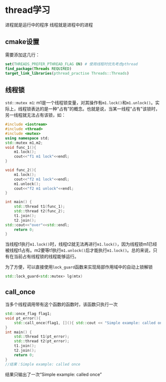 # thread学习

进程就是运行中的程序
线程就是进程中的进程

## cmake设置

需要添加这几行：

```cmake
set(THREADS_PREFER_PTHREAD_FLAG ON) # 使用线程时优先考虑pthread
find_package(Threads REQUIRED)
target_link_libraries(pthread_practise Threads::Threads)
```



## 线程锁

`std::mutex m1`: m1是一个线程锁变量，对其操作有`m1.lock()`和`m1.unlock()`。实际上，线程锁表达的是一种“占有”的概念。也就是说，当某一线程“占有”该锁时，另一线程就无法占有该锁，如：

```c++
#include <iostream>
#include <thread>
#include <mutex>
using namespace std;
std::mutex m1,m2;
void func_1(){
    m1.lock();
    cout<<"f1 m1 lock"<<endl;
}

void func_2(){
    m1.lock();
    cout<<"f2 m1 lock"<<endl;
    m1.unlock();
    cout<<"f2 m1 unlock"<<endl;
}

int main() {
    std::thread t1(func_1);
    std::thread t2(func_2);
    t1.join();
    t2.join();
std::cout<<"over"<<std::endl;
    return 0;
}
```

当线程t1执行`m1.lock()`时，线程t2就无法再进行`m1.lock()`，因为线程锁m1已经被线程t1占有。m2要等t1执行`m1.unlock()`后才能执行`m1.lock()`。总的来说，只有在当前占有线程锁的线程能够运行。

为了方便，可以直接使用`lock_guard`函数来实现局部作用域中的自动上锁解锁

```c++
std::lock_guard<std::mutex> lg(mtx)
```



## call_once

当多个线程调用带有这个函数的函数时，该函数只执行一次

```c++
std::once_flag flag1;
void pt_error(){
    std::call_once(flag1, [](){ std::cout << "Simple example: called once\n"; });
}
int main() {
    std::thread t1(pt_error);
    std::thread t2(pt_error);
    t1.join();
    t2.join();
    return 0;
}
//结果：Simple example: called once
```

结果只输出了一次“Simple example: called once”